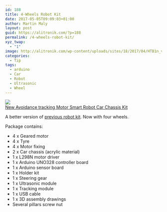 ```yaml
---
id: 188
title: 4-Wheels Robot Kit
date: 2017-05-05T09:09:03+01:00
author: Martin Maly
layout: post
guid: https://alitronik.com/?p=188
permalink: /4-wheels-robot-kit/
xyz_twap:
  - "1"
image: http://alitronik.com/wp-content/uploads/sites/18/2017/04/HTB1n_v3KVXXXXXgXFXXq6xXFXXXw.jpg
categories:
  - Tip
tags:
  - arduino
  - Car
  - Robot
  - Ultrasonic
  - Wheel
---
```

<a href="http://s.click.aliexpress.com/e/BEMnMBm" target="_parent"><img src="//ae01.alicdn.com/kf/HTB1E0zRKVXXXXXvXVXXq6xXFXXXE/New-font-b-Avoidance-b-font-font-b-tracking-b-font-font-b-Motor-b-font.jpg_220x220.jpg" /><span style="display: block;">New Avoidance tracking Motor Smart Robot Car Chassis Kit</span></a>

A better version of [previous robot kit](/avoidance-and-tracking-robot-kit). Now with four wheels.

<div>
  Package contains:
</div>

  * 4 x Geared motor
  * 4 x Tyre
  * 4 x Motor fixing
  * 2 x Car chassis (acrylic material)
  * 1 x L298N motor driver
  * 1 x Arduino UNO328 controller board
  * 1 x Arduino sensor board
  * 1 x Holder kit
  * 1 x Steering gear
  * 1 x Ultrasonic module
  * 1 x Tracking module
  * 1 x USB cable
  * 1 x 3D assembly drawings
  * Several pillars screw nut